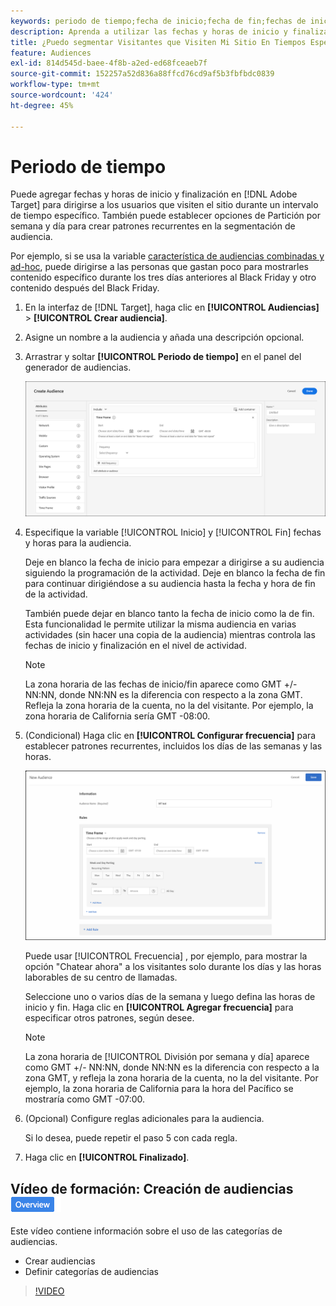 ```yaml
---
keywords: periodo de tiempo;fecha de inicio;fecha de fin;fechas de inicio/fin;intervalo de tiempo;programación de Target;partición por semana;partición por día;partición
description: Aprenda a utilizar las fechas y horas de inicio y finalización para dirigirse a los usuarios que visitan el sitio durante un intervalo de tiempo específico.
title: ¿Puedo segmentar Visitantes que Visiten Mi Sitio En Tiempos Específicos?
feature: Audiences
exl-id: 814d545d-baee-4f8b-a2ed-ed68fceaeb7f
source-git-commit: 152257a52d836a88ffcd76cd9af5b3fbfbdc0839
workflow-type: tm+mt
source-wordcount: '424'
ht-degree: 45%

---
```


# Periodo de tiempo

Puede agregar fechas y horas de inicio y finalización en [!DNL Adobe Target] para dirigirse a los usuarios que visiten el sitio durante un intervalo de tiempo específico. También puede establecer opciones de Partición por semana y día para crear patrones recurrentes en la segmentación de audiencia.

Por ejemplo, si se usa la variable [característica de audiencias combinadas y ad-hoc](/help/main/c-target/combining-multiple-audiences.md#concept_A7386F1EA4394BD2AB72399C225981E5), puede dirigirse a las personas que gastan poco para mostrarles contenido específico durante los tres días anteriores al Black Friday y otro contenido después del Black Friday.

1. En la interfaz de [!DNL Target], haga clic en **[!UICONTROL Audiencias]** > **[!UICONTROL Crear audiencia]**.
1. Asigne un nombre a la audiencia y añada una descripción opcional.
1. Arrastrar y soltar **[!UICONTROL Periodo de tiempo]** en el panel del generador de audiencias.

   ![](assets/target_timeframe_dialog.png)

1. Especifique la variable [!UICONTROL Inicio] y [!UICONTROL Fin] fechas y horas para la audiencia.

   Deje en blanco la fecha de inicio para empezar a dirigirse a su audiencia siguiendo la programación de la actividad. Deje en blanco la fecha de fin para continuar dirigiéndose a su audiencia hasta la fecha y hora de fin de la actividad.

   También puede dejar en blanco tanto la fecha de inicio como la de fin. Esta funcionalidad le permite utilizar la misma audiencia en varias actividades (sin hacer una copia de la audiencia) mientras controla las fechas de inicio y finalización en el nivel de actividad.

   >[!NOTE]
   >
   >La zona horaria de las fechas de inicio/fin aparece como GMT +/-NN:NN, donde NN:NN es la diferencia con respecto a la zona GMT. Refleja la zona horaria de la cuenta, no la del visitante. Por ejemplo, la zona horaria de California sería GMT -08:00.

1. (Condicional) Haga clic en **[!UICONTROL Configurar frecuencia]** para establecer patrones recurrentes, incluidos los días de las semanas y las horas.

   ![División por semana y día](assets/week_and_day_parting.png)

   Puede usar [!UICONTROL Frecuencia] , por ejemplo, para mostrar la opción &quot;Chatear ahora&quot; a los visitantes solo durante los días y las horas laborables de su centro de llamadas.

   Seleccione uno o varios días de la semana y luego defina las horas de inicio y fin. Haga clic en **[!UICONTROL Agregar frecuencia]** para especificar otros patrones, según desee.

   >[!NOTE]
   >
   >La zona horaria de [!UICONTROL División por semana y día] aparece como GMT +/- NN:NN, donde NN:NN es la diferencia con respecto a la zona GMT, y refleja la zona horaria de la cuenta, no la del visitante. Por ejemplo, la zona horaria de California para la hora del Pacífico se mostraría como GMT -07:00.

1. (Opcional) Configure reglas adicionales para la audiencia.

   Si lo desea, puede repetir el paso 5 con cada regla.

1. Haga clic en **[!UICONTROL Finalizado]**.

## Vídeo de formación: Creación de audiencias ![Distintivo Información general](/help/main/assets/overview.png)

Este vídeo contiene información sobre el uso de las categorías de audiencias.

* Crear audiencias
* Definir categorías de audiencias

>[!VIDEO](https://video.tv.adobe.com/v/17392)
